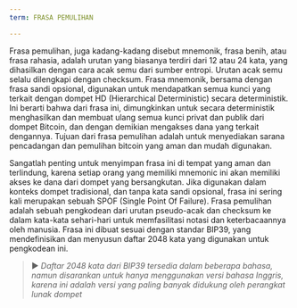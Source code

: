 ```yaml
---
term: FRASA PEMULIHAN

---
```

Frasa pemulihan, juga kadang-kadang disebut mnemonik, frasa benih, atau frasa rahasia, adalah urutan yang biasanya terdiri dari 12 atau 24 kata, yang dihasilkan dengan cara acak semu dari sumber entropi. Urutan acak semu selalu dilengkapi dengan checksum. Frasa mnemonik, bersama dengan frasa sandi opsional, digunakan untuk mendapatkan semua kunci yang terkait dengan dompet HD (Hierarchical Deterministic) secara deterministik. Ini berarti bahwa dari frasa ini, dimungkinkan untuk secara deterministik menghasilkan dan membuat ulang semua kunci privat dan publik dari dompet Bitcoin, dan dengan demikian mengakses dana yang terkait dengannya. Tujuan dari frasa pemulihan adalah untuk menyediakan sarana pencadangan dan pemulihan bitcoin yang aman dan mudah digunakan.

Sangatlah penting untuk menyimpan frasa ini di tempat yang aman dan terlindung, karena setiap orang yang memiliki mnemonic ini akan memiliki akses ke dana dari dompet yang bersangkutan. Jika digunakan dalam konteks dompet tradisional, dan tanpa kata sandi opsional, frasa ini sering kali merupakan sebuah SPOF (Single Point Of Failure). Frasa pemulihan adalah sebuah pengkodean dari urutan pseudo-acak dan checksum ke dalam kata-kata sehari-hari untuk memfasilitasi notasi dan keterbacaannya oleh manusia. Frasa ini dibuat sesuai dengan standar BIP39, yang mendefinisikan dan menyusun daftar 2048 kata yang digunakan untuk pengkodean ini.

> ► *Daftar 2048 kata dari BIP39 tersedia dalam beberapa bahasa, namun disarankan untuk hanya menggunakan versi bahasa Inggris, karena ini adalah versi yang paling banyak didukung oleh perangkat lunak dompet*